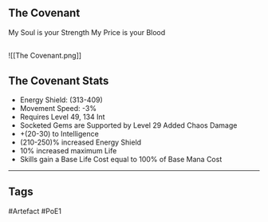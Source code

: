 ## The Covenant
My Soul is your Strength
My Price is your Blood
##
![[The Covenant.png]]
## The Covenant Stats
- Energy Shield: (313-409)
- Movement Speed: -3%
- Requires Level 49, 134 Int
- Socketed Gems are Supported by Level 29 Added Chaos Damage
- +(20-30) to Intelligence
- (210-250)% increased Energy Shield
- 10% increased maximum Life
- Skills gain a Base Life Cost equal to 100% of Base Mana Cost


---
## Tags
#Artefact
#PoE1